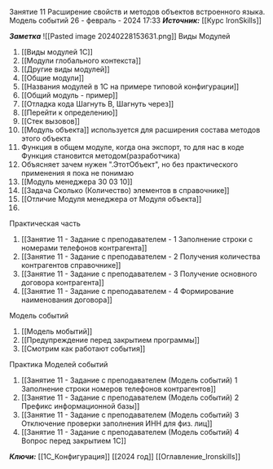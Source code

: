 
Занятие 11 Расширение свойств и методов объектов встроенного языка. Модель событий
 26 - февраль - 2024  17:33 
***Источник:***  [[Курс IronSkills]] 

***Заметка*** 
![[Pasted image 20240228153631.png]]
Виды Модулей
1. [[Виды модулей 1С]]
2. [[Модули глобального контекста]]
3. [[Другие виды модулей]]
4. [[Общие модули]]
5. [[Названия модулей в 1С на примере типовой конфигурации]]
6. [[Общий модуль - пример]]
7. [[Отладка кода  Шагнуть В, Шагнуть через]]
8. [[Перейти к определению]]
9. [[Стек вызовов]]
10. [[Модуль объекта]] используется для расширения состава методов этого объекта
11. Функция в общем модуле, когда она экспорт, то для нас в коде Функция становится методом(разработчика)
12. Объясняет зачем нужен ".ЭтотОбъект", но без практического применения я пока не понимаю
13. [[Модуль менеджера 30 03 10]]
14. [[Задача Сколько (Количество) элементов в справочнике]]
15. [[Отличие Модуля менеджера от Модуля объекта]]
16. 
Практическая часть 
1. [[Занятие 11 - Задание с преподавателем - 1 Заполнение строки с номерами телефонов контрагента]]
2. [[Занятие 11 - Задание с преподавателем - 2 Получения количества контрагентов справочнике]]
3. [[Занятие 11 - Задание с преподавателем - 3 Получение основного договора контрагента]]
4. [[Занятие 11 - Задание с преподавателем - 4 Формирование наименования договора]]

Модель событий
1. [[Модель мобытий]]
2. [[Предупреждение перед закрытием программы]]
3. [[Смотрим как работают события]]

Практика Моделей событий
1.  [[Занятие 11 - Задание с преподавателем (Модель событий) 1 Заполнение строки номеров телефонов контрагентов]]
2. [[Занятие 11 - Задание с преподавателем (Модель событий) 2 Префикс информационной базы]]
3. [[Занятие 11 - Задание с преподавателем (Модель событий) 3 Отключение проверки заполнения ИНН для физ. лиц]]
4. [[Занятие 11 - Задание с преподавателем (Модель событий) 4 Вопрос перед закрытием 1С]]


***Ключи:*** [[1С_Конфигурация]] [[2024 год]]  [[Оглавление_Ironskills]]

